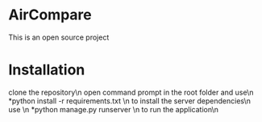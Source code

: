 # AirCompare
This is an open source project

# Installation
 clone the repository\n
 open command prompt in the root folder and use\n
 *python install -r requirements.txt \n
 to install the server dependencies\n
 use \n
 *python manage.py runserver \n
 to run the application\n
